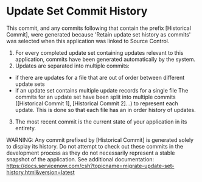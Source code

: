 # Update Set Commit History
This commit, and any commits following that contain the prefix [Historical Commit], were generated because 'Retain update set history as commits' was selected when this application was linked to Source Control. 
1. For every completed update set containing updates relevant to this application, commits have been generated automatically by the system. 
2. Updates are separated into multiple commits:
* if there are updates for a file that are out of order between different update sets
* if an update set contains multiple update records for a single file
The commits for an update set have been split into multiple commits ([Historical Commit 1], [Historical Commit 2]...) to represent each update. This is done so that each file has an in order history of updates. 
3. The most recent commit is the current state of your application in its entirety.

WARNING: Any commit prefixed by [Historical Commit] is generated solely to display its history. Do not attempt to check out these commits in the development process as they do not necessarily represent a stable snapshot of the application. 
See additional documentation: https://docs.servicenow.com/csh?topicname=migrate-update-set-history.html&version=latest